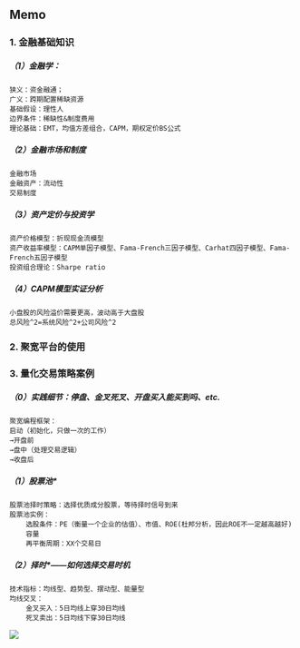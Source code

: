 ## Memo
### 1. 金融基础知识
##### （1）金融学：
    狭义：资金融通； 
    广义：跨期配置稀缺资源
    基础假设：理性人
    边界条件：稀缺性&制度费用
    理论基础：EMT，均值方差组合，CAPM，期权定价BS公式 
##### （2）金融市场和制度
    金融市场
    金融资产：流动性
    交易制度
##### （3）资产定价与投资学
    资产价格模型：折现现金流模型
    资产收益率模型：CAPM单因子模型、Fama-French三因子模型、Carhat四因子模型、Fama-French五因子模型
    投资组合理论：Sharpe ratio
##### （4）CAPM模型实证分析
	小盘股的风险溢价需要更高，波动高于大盘股
	总风险^2=系统风险^2+公司风险^2

### 2. 聚宽平台的使用

### 3. 量化交易策略案例
##### （0）实践细节：停盘、金叉死叉、开盘买入能买到吗、etc.
	聚宽编程框架：
	启动（初始化，只做一次的工作）
	→开盘前
	→盘中（处理交易逻辑）
	→收盘后
##### （1）股票池*
	股票池择时策略：选择优质成分股票，等待择时信号到来
	股票池实例：
	    选股条件：PE（衡量一个企业的估值）、市值、ROE(杜邦分析，因此ROE不一定越高越好)
	    容量
	    再平衡周期：XX个交易日
##### （2）择时*——如何选择交易时机
	技术指标：均线型、趋势型、摆动型、能量型
	均线交叉：
		金叉买入：5日均线上穿30日均线
		死叉卖出：5日均线下穿30日均线

![](C:\Users\KZJ\AppData\Roaming\Typora\typora-user-images\image-20201009154707846.png)